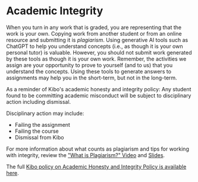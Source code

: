 # Academic Integrity

When you turn in any work that is graded, you are representing that the work is
your own. Copying work from another student or from an online resource and
submitting it is _plagiarism_. Using generative AI tools such as ChatGPT to help
you understand concepts (i.e., as though it is your own personal tutor) is
valuable.  However, you should not submit work generated by these tools as
though it is your own work.  Remember, the activities we assign are your
opportunity to prove to yourself (and to us) that you understand the concepts.
Using these tools to generate answers to assignments may help you in the
short-term, but not in the long-term.  

As a reminder of Kibo's academic honesty and integrity policy: Any student found
to be committing academic misconduct will be subject to disciplinary action
including dismissal.

Disciplinary action may include:

- Failing the assignment
- Failing the course
- Dismissal from Kibo

For more information about what counts as plagiarism and tips for working with
integrity, review the ["What is Plagiarism?"
Video](https://youtu.be/2qmWz7Qvh0E) and
[Slides](https://docs.google.com/presentation/d/1CB_lQf3SZE37Fs3ZQC8o2tyiHGBSXxwVsMCg_md6CI0/).

The full [Kibo policy on Academic Honesty and Integrity Policy is available
here](https://docs.google.com/document/d/1zbax0XgKMoI58lOlTzJBzcZnUGodiqoOhvM4W9DFJ_M/preview#heading=h.syu8x8h230de).
